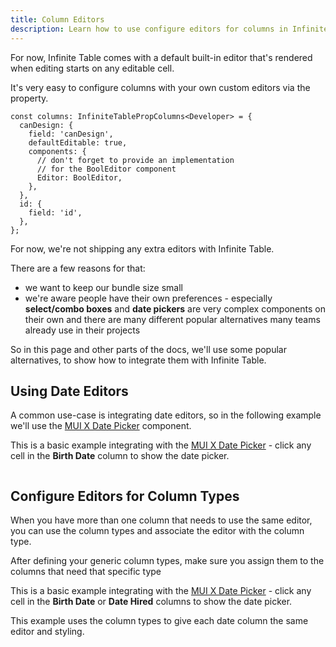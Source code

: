 ```yaml
---
title: Column Editors
description: Learn how to use configure editors for columns in Infinite Table
---
```


For now, Infinite Table comes with a default built-in editor that's rendered when editing starts on any editable cell.

It's very easy to configure columns with your own custom editors via the <PropLink name="columns.components.Editor" /> property.

```tsx
const columns: InfiniteTablePropColumns<Developer> = {
  canDesign: {
    field: 'canDesign',
    defaultEditable: true,
    components: {
      // don't forget to provide an implementation
      // for the BoolEditor component
      Editor: BoolEditor,
    },
  },
  id: {
    field: 'id',
  },
};
```

<Note title="No built-in custom editors!">

For now, we're not shipping any extra editors with Infinite Table.

There are a few reasons for that:

- we want to keep our bundle size small
- we're aware people have their own preferences - especially **select/combo boxes** and **date pickers** are very complex components on their own and there are many different popular alternatives many teams already use in their projects

So in this page and other parts of the docs, we'll use some popular alternatives, to show how to integrate them with Infinite Table.

</Note>

## Using Date Editors

A common use-case is integrating date editors, so in the following example we'll use the [MUI X Date Picker](https://mui.com/x/react-date-pickers/date-picker/) component.

<Sandpack size="lg" title="Using MUI X Date Picker for editing dates in the DataGrid" deps="@emotion/react,@emotion/styled,@mui/material,@mui/x-date-pickers,dayjs">

<Description>

This is a basic example integrating with the [MUI X Date Picker](https://mui.com/x/react-date-pickers/date-picker/) - click any cell in the **Birth Date** column to show the date picker.

</Description>

```ts file="date-editor-example.page.tsx"

```

</Sandpack>

## Configure Editors for Column Types

When you have more than one column that needs to use the same editor, you can use the <PropLink name="columnTypes" code={false}>column types</PropLink> and associate the editor with the column type.

After defining your generic column types, make sure you assign them to the columns that need that specific type

<Sandpack size="lg" title="Using MUI X Date Picker with custom 'date' type columns" deps="@emotion/react,@emotion/styled,@mui/material,@mui/x-date-pickers,dayjs">

<Description>

This is a basic example integrating with the [MUI X Date Picker](https://mui.com/x/react-date-pickers/date-picker/) - click any cell in the **Birth Date** or **Date Hired** columns to show the date picker.

This example uses the <PropLink name="columnTypes" code={false}>column types</PropLink> to give each date column the same editor and styling.

</Description>

```ts file="column-types-date-editor-example.page.tsx"

```

</Sandpack>
